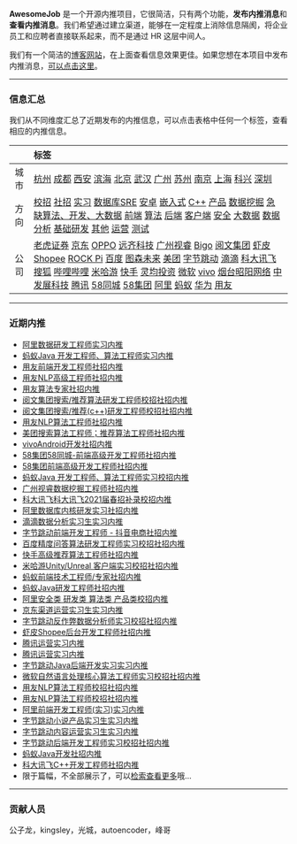 
 

**AwesomeJob** 是一个开源内推项目，它很简洁，只有两个功能，**发布内推消息**和**查看内推消息**。我们希望通过建立渠道，能够在一定程度上消除信息隔阂，将企业员工和应聘者直接联系起来，而不是通过 HR 这层中间人。

我们有一个简洁的[博客网站](https://awesomejob.gitee.io/)，在上面查看信息效果更佳。如果您想在本项目中发布内推消息，[可以点击这里](https://wj.qq.com/s2/8043669/40c0)。


--- 
### 信息汇总

我们从不同维度汇总了近期发布的内推信息，可以点击表格中任何一个标签，查看相应的内推信息。

||标签|
|:---:|:---|
|城市|[杭州](https://awesomejob.gitee.io/tags/杭州)	[成都](https://awesomejob.gitee.io/tags/成都)	[西安](https://awesomejob.gitee.io/tags/西安)	[滨海](https://awesomejob.gitee.io/tags/滨海)	[北京](https://awesomejob.gitee.io/tags/北京)	[武汉](https://awesomejob.gitee.io/tags/武汉)	[广州](https://awesomejob.gitee.io/tags/广州)	[苏州](https://awesomejob.gitee.io/tags/苏州)	[南京](https://awesomejob.gitee.io/tags/南京)	[上海](https://awesomejob.gitee.io/tags/上海)	[科兴](https://awesomejob.gitee.io/tags/科兴)	[深圳](https://awesomejob.gitee.io/tags/深圳)|
|方向|[校招](https://awesomejob.gitee.io/series/校招)	[社招](https://awesomejob.gitee.io/series/社招)	[实习](https://awesomejob.gitee.io/series/实习)	[数据库SRE](https://awesomejob.gitee.io/categories/数据库sre)	[安卓](https://awesomejob.gitee.io/categories/安卓)	[嵌入式](https://awesomejob.gitee.io/categories/嵌入式)	[C++](https://awesomejob.gitee.io/categories/c++)	[产品](https://awesomejob.gitee.io/categories/产品)	[数据挖掘](https://awesomejob.gitee.io/categories/数据挖掘)	[急缺算法、开发、大数据](https://awesomejob.gitee.io/categories/急缺算法、开发、大数据)	[前端](https://awesomejob.gitee.io/categories/前端)	[算法](https://awesomejob.gitee.io/categories/算法)	[后端](https://awesomejob.gitee.io/categories/后端)	[客户端](https://awesomejob.gitee.io/categories/客户端)	[安全](https://awesomejob.gitee.io/categories/安全)	[大数据](https://awesomejob.gitee.io/categories/大数据)	[数据分析](https://awesomejob.gitee.io/categories/数据分析)	[基础研发](https://awesomejob.gitee.io/categories/基础研发)	[其他](https://awesomejob.gitee.io/categories/其他)	[运营](https://awesomejob.gitee.io/categories/运营)	[测试](https://awesomejob.gitee.io/categories/测试)|
|公司|[老虎证券](https://awesomejob.gitee.io/tags/老虎证券)	[京东](https://awesomejob.gitee.io/tags/京东)	[OPPO](https://awesomejob.gitee.io/tags/oppo)	[远齐科技](https://awesomejob.gitee.io/tags/远齐科技)	[广州视睿](https://awesomejob.gitee.io/tags/广州视睿)	[Bigo](https://awesomejob.gitee.io/tags/bigo)	[阅文集团](https://awesomejob.gitee.io/tags/阅文集团)	[虾皮Shopee](https://awesomejob.gitee.io/tags/虾皮shopee)	[ROCK Pi](https://awesomejob.gitee.io/tags/rock-pi)	[百度](https://awesomejob.gitee.io/tags/百度)	[图森未来](https://awesomejob.gitee.io/tags/图森未来)	[美团](https://awesomejob.gitee.io/tags/美团)	[字节跳动](https://awesomejob.gitee.io/tags/字节跳动)	[滴滴](https://awesomejob.gitee.io/tags/滴滴)	[科大讯飞](https://awesomejob.gitee.io/tags/科大讯飞)	[搜狐](https://awesomejob.gitee.io/tags/搜狐)	[哔哩哔哩](https://awesomejob.gitee.io/tags/哔哩哔哩)	[米哈游](https://awesomejob.gitee.io/tags/米哈游)	[快手](https://awesomejob.gitee.io/tags/快手)	[灵均投资](https://awesomejob.gitee.io/tags/灵均投资)	[微软](https://awesomejob.gitee.io/tags/微软)	[vivo](https://awesomejob.gitee.io/tags/vivo)	[烟台昭阳网络](https://awesomejob.gitee.io/tags/烟台昭阳网络)	[中发展科技](https://awesomejob.gitee.io/tags/中发展科技)	[腾讯](https://awesomejob.gitee.io/tags/腾讯)	[58同城](https://awesomejob.gitee.io/tags/58同城)	[58集团](https://awesomejob.gitee.io/tags/58集团)	[阿里](https://awesomejob.gitee.io/tags/阿里)	[蚂蚁](https://awesomejob.gitee.io/tags/蚂蚁)	[华为](https://awesomejob.gitee.io/tags/华为)	[用友](https://awesomejob.gitee.io/tags/用友)|
--- 

### 近期内推 
- [阿里数据研发工程师实习内推](https://awesomejob.gitee.io/posts/jobs/job_76)
- [蚂蚁Java 开发工程师、算法工程师实习内推](https://awesomejob.gitee.io/posts/jobs/job_75)
- [用友前端开发工程师社招内推](https://awesomejob.gitee.io/posts/jobs/job_74)
- [用友NLP高级工程师社招内推](https://awesomejob.gitee.io/posts/jobs/job_73)
- [用友算法专家社招内推](https://awesomejob.gitee.io/posts/jobs/job_72)
- [阅文集团搜索/推荐算法研发工程师校招社招内推](https://awesomejob.gitee.io/posts/jobs/job_71)
- [阅文集团搜索/推荐(c++)研发工程师校招社招内推](https://awesomejob.gitee.io/posts/jobs/job_70)
- [用友NLP算法工程师社招内推](https://awesomejob.gitee.io/posts/jobs/job_69)
- [美团搜索算法工程师；推荐算法工程师社招内推](https://awesomejob.gitee.io/posts/jobs/job_68)
- [vivoAndroid开发社招内推](https://awesomejob.gitee.io/posts/jobs/job_67)
- [58集团58同城-前端高级开发工程师社招内推](https://awesomejob.gitee.io/posts/jobs/job_66)
- [58集团前端高级开发工程师社招内推](https://awesomejob.gitee.io/posts/jobs/job_65)
- [蚂蚁Java 开发工程师、算法工程师实习校招内推](https://awesomejob.gitee.io/posts/jobs/job_64)
- [广州视睿数据挖掘工程师社招内推](https://awesomejob.gitee.io/posts/jobs/job_63)
- [科大讯飞科大讯飞2021届春招补录校招内推](https://awesomejob.gitee.io/posts/jobs/job_62)
- [阿里数据库内核研发实习社招内推](https://awesomejob.gitee.io/posts/jobs/job_61)
- [滴滴数据分析实习生实习内推](https://awesomejob.gitee.io/posts/jobs/job_60)
- [字节跳动前端开发工程师 - 抖音电商社招内推](https://awesomejob.gitee.io/posts/jobs/job_59)
- [百度精度问答算法研发工程师实习校招社招内推](https://awesomejob.gitee.io/posts/jobs/job_58)
- [快手高级推荐算法工程师社招内推](https://awesomejob.gitee.io/posts/jobs/job_57)
- [米哈游Unity/Unreal 客户端实习校招社招内推](https://awesomejob.gitee.io/posts/jobs/job_56)
- [蚂蚁前端技术工程师/专家社招内推](https://awesomejob.gitee.io/posts/jobs/job_55)
- [蚂蚁Java研发工程师社招内推](https://awesomejob.gitee.io/posts/jobs/job_54)
- [阿里安全类  研发类  算法类  产品类校招内推](https://awesomejob.gitee.io/posts/jobs/job_53)
- [京东渠道运营实习生实习内推](https://awesomejob.gitee.io/posts/jobs/job_52)
- [字节跳动反作弊数据分析师实习校招社招内推](https://awesomejob.gitee.io/posts/jobs/job_51)
- [虾皮Shopee后台开发工程师社招内推](https://awesomejob.gitee.io/posts/jobs/job_50)
- [腾讯运营实习内推](https://awesomejob.gitee.io/posts/jobs/job_49)
- [腾讯运营实习内推](https://awesomejob.gitee.io/posts/jobs/job_48)
- [字节跳动Java后端开发实习实习内推](https://awesomejob.gitee.io/posts/jobs/job_47)
- [微软自然语言处理核心算法工程师实习校招社招内推](https://awesomejob.gitee.io/posts/jobs/job_46)
- [用友NLP算法工程师校招社招内推](https://awesomejob.gitee.io/posts/jobs/job_45)
- [用友NLP算法工程师校招社招内推](https://awesomejob.gitee.io/posts/jobs/job_44)
- [阿里前端开发工程师(实习)实习内推](https://awesomejob.gitee.io/posts/jobs/job_43)
- [字节跳动小说产品实习生实习内推](https://awesomejob.gitee.io/posts/jobs/job_42)
- [字节跳动内容运营实习生实习内推](https://awesomejob.gitee.io/posts/jobs/job_41)
- [字节跳动后端开发工程师实习校招社招内推](https://awesomejob.gitee.io/posts/jobs/job_40)
- [蚂蚁Java开发社招内推](https://awesomejob.gitee.io/posts/jobs/job_39)
- [科大讯飞C++开发工程师社招内推](https://awesomejob.gitee.io/posts/jobs/job_38)
- 限于篇幅，不全部展示了，可以[检索查看更多](https://awesomejob.gitee.io/)哦...
--- 
### 贡献人员
公子龙，kingsley，光城，autoencoder，峰哥
